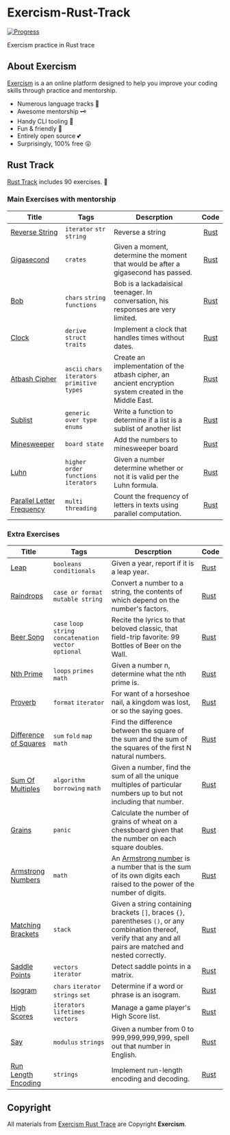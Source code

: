# Exercism-Rust-Track

[![Progress](https://img.shields.io/badge/Progress-85%25-brightgreen)](https://exercism.org/profiles/Binlogo)

Exercism practice in Rust trace

## About Exercism

[Exercism](https://exercism.io/about) is a an online platform designed to help you improve your coding skills through practice and mentorship.

- Numerous language tracks 🎯
- Awesome mentorship 🗝
- Handy CLI tooling 🧰
- Fun & friendly 🥰
- Entirely open source 💕
- Surprisingly, 100% free 😮

## Rust Track

[Rust Track](https://exercism.org/tracks/rust) includes 90 exercises. 🦀

### Main Exercises with mentorship

Title                                                                                                                 | Tags                                          | Descrption                                                                                              |           Code
--------------------------------------------------------------------------------------------------------------------- | --------------------------------------------- | ------------------------------------------------------------------------------------------------------- | :----------------------:
[Reverse String](https://exercism.io/tracks/rust/exercises/reverse-string/solutions/32cf4f36f765465e810dabc561173453) | `iterator` `str` `string`                     | Reverse a string                                                                                        | [Rust](./reverse-string)
[Gigasecond](https://exercism.io/tracks/rust/exercises/gigasecond/solutions/eb926376f6214aeabb708834046d3392)         | `crates`                                      | Given a moment, determine the moment that would be after a gigasecond has passed.                       |   [Rust](./gigasecond)
[Bob](https://exercism.io/tracks/rust/exercises/bob/solutions/3d87678b6f7e4496b39d3befb37e1d36)                       | `chars` `string functions`                    | Bob is a lackadaisical teenager. In conversation, his responses are very limited.                       |      [Rust](./bob)
[Clock](https://exercism.io/tracks/rust/exercises/clock/solutions/8f2b3603f1e14b1db50ca9ed43ea4bae)                   | `derive` `struct` `traits`                    | Implement a clock that handles times without dates.                                                     |     [Rust](./clock)
[Atbash Cipher](https://exercism.io/tracks/rust/exercises/atbash-cipher/solutions/885d1e04bd644c56bab41e3dbc804278)   | `ascii` `chars` `iterators` `primitive types` | Create an implementation of the atbash cipher, an ancient encryption system created in the Middle East. | [Rust](./atbash-cipher)
[Sublist](https://exercism.io/tracks/rust/exercises/sublist/solutions/cbb828f199ff453192d0396789d76d09)               | `generic over type` `enums`                   | Write a function to determine if a list is a sublist of another list                                    |    [Rust](./sublist)
[Minesweeper](https://exercism.io/my/solutions/d60a502b6e0241a5898d45f06006612f)                                      | `board state`                                 | Add the numbers to minesweeper board                                                                    |  [Rust](./minesweeper)
[Luhn](https://exercism.io/tracks/rust/exercises/luhn/solutions/56df560fbbfc460d95e6f9a15b45e44f)                     | `higher order functions` `iterators`          | Given a number determine whether or not it is valid per the Luhn formula.                               |      [Rust](./luhn)
[Parallel Letter Frequency](https://exercism.io/tracks/rust/exercises/parallel-letter-frequency/solutions/99756fb4e91e4d3484a698f0784afc6e) | `multi threading` | Count the frequency of letters in texts using parallel computation. | [Rust](parallel-letter-frequency) 

### Extra Exercises

Title                                                                                                                               | Tags                                                   | Descrption                                                                                                                                                               | Code
----------------------------------------------------------------------------------------------------------------------------------- | ------------------------------------------------------ | ------------------------------------------------------------------------------------------------------------------------------------------------------------------------ | -------------------------------
[Leap](https://exercism.io/tracks/rust/exercises/leap/solutions/4151df17bcf340039f76e976e29a331f)                                   | `booleans` `conditionals`                              | Given a year, report if it is a leap year.                                                                                                                               | [Rust](./leap)
[Raindrops](https://exercism.io/tracks/rust/exercises/raindrops/solutions/4261ea6274bd40879c136b9839c5b681)                         | `case or format` `mutable string`                      | Convert a number to a string, the contents of which depend on the number's factors.                                                                                      | [Rust](./raindrops)
[Beer Song](https://exercism.io/tracks/rust/exercises/beer-song/solutions/74677aa07a8548bca8bebcb39df98caa)                         | `case` `loop` `string concatenation` `vector optional` | Recite the lyrics to that beloved classic, that field-trip favorite: 99 Bottles of Beer on the Wall.                                                                     | [Rust](./beer-song)
[Nth Prime](https://exercism.io/tracks/rust/exercises/nth-prime/solutions/5bf23c3d35d14c189a933e8c6e9a5d99)                         | `loops` `primes` `math`                                | Given a number n, determine what the nth prime is.                                                                                                                       | [Rust](./nth-prime)
[Proverb](https://exercism.io/tracks/rust/exercises/proverb/solutions/72174c85de0648d194a03a715f7cec57)                             | `format` `iterator`                                    | For want of a horseshoe nail, a kingdom was lost, or so the saying goes.                                                                                                 | [Rust](./proverb)
[Difference of Squares](https://exercism.io/tracks/rust/exercises/difference-of-squares/solutions/2948322895e94aefa128995455886f7b) | `sum` `fold` `map` `math`                              | Find the difference between the square of the sum and the sum of the squares of the first N natural numbers.                                                             | [Rust](./difference-of-squares)
[Sum Of Multiples](https://exercism.io/tracks/rust/exercises/sum-of-multiples/solutions/f16ee7aa22e24d54a08c4910dd177134)           | `algorithm` `borrowing` `math`                         | Given a number, find the sum of all the unique multiples of particular numbers up to but not including that number.                                                      | [Rust](./sum-of-multiples)
[Grains](https://exercism.io/tracks/rust/exercises/grains/solutions/c37110ad75014a8db55cbe8bd5620c43)                               | `panic`                                                | Calculate the number of grains of wheat on a chessboard given that the number on each square doubles.                                                                    | [Rust](./grains)
[Armstrong Numbers](https://exercism.io/tracks/rust/exercises/armstrong-numbers/solutions/7fc73d04797c42a09f1588095c6e6b19)         | `math`                                                 | An [Armstrong number](https://en.wikipedia.org/wiki/Narcissistic_number) is a number that is the sum of its own digits each raised to the power of the number of digits. | [Rust](./armstrong-numbers)
[Matching Brackets](https://exercism.io/tracks/rust/exercises/matching-brackets/solutions/cf8e683778f74137b0cb4f08a622ae2f)         | `stack`                                                | Given a string containing brackets `[]`, braces `{}`, parentheses `()`, or any combination thereof, verify that any and all pairs are matched and nested correctly.      | [Rust](./matching-brackets)
[Saddle Points](https://exercism.io/tracks/rust/exercises/saddle-points/solutions/337fd3e68a6c4f04a75eda7ce8fbeae5)                 | `vectors` `iterator`                                   | Detect saddle points in a matrix.                                                                                                                                        | [Rust](./saddle-points)
[Isogram](https://exercism.io/tracks/rust/exercises/isogram/solutions/e59aca55149a4fc4a2ab8b4d1c9abd2f)                             | `chars` `iterator` `strings` `set`                     | Determine if a word or phrase is an isogram.                                                                                                                             | [Rust](./isogram)
[High Scores](https://exercism.io/tracks/rust/exercises/high-scores/solutions/03c3d15bb4784a65ad92b56913de7656)                     | `iterators` `lifetimes` `vectors`                      | Manage a game player's High Score list.                                                                                                                                  | [Rust](./high-scores)
[Say](https://exercism.io/tracks/rust/exercises/say/solutions/01122d0f87dd4485ac38f91963bb01c4)                                     | `modulus` `strings`                                    | Given a number from 0 to 999,999,999,999, spell out that number in English.                                                                                              | [Rust](./say)
[Run Length Encoding](https://exercism.io/tracks/rust/exercises/run-length-encoding/solutions/c381bfd9af34426ab6dad507ea1b7513)     | `strings`                                              | Implement run-length encoding and decoding.                                                                                                                              | [Rust](./run-length-encoding)

## Copyright

All materials from [Exercism Rust Trace](https://exercism.org/tracks/rust) are Copyright **Exercism**.
